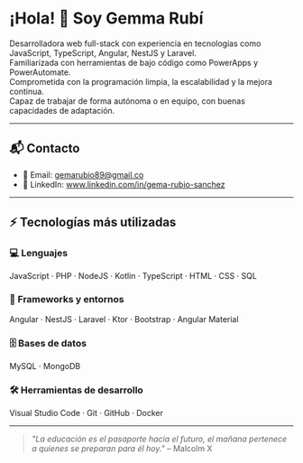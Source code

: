 # ¡Hola! 👋 Soy Gemma Rubí

Desarrolladora web full-stack con experiencia en tecnologías como JavaScript, TypeScript, Angular, NestJS y Laravel.  
Familiarizada con herramientas de bajo código como PowerApps y PowerAutomate.  
Comprometida con la programación limpia, la escalabilidad y la mejora continua.  
Capaz de trabajar de forma autónoma o en equipo, con buenas capacidades de adaptación.

---

## 📬 Contacto

- 📧 Email: gemarubio89@gmail.co
- 💼 LinkedIn: www.linkedin.com/in/gema-rubio-sanchez

---

## ⚡ Tecnologías más utilizadas

### 💻 Lenguajes
JavaScript · PHP · NodeJS · Kotlin · TypeScript · HTML · CSS · SQL

### 🧩 Frameworks y entornos
Angular · NestJS · Laravel · Ktor · Bootstrap · Angular Material

### 🗄️ Bases de datos
MySQL · MongoDB

### 🛠️ Herramientas de desarrollo
Visual Studio Code · Git · GitHub · Docker

---

> _"La educación es el pasaporte hacia el futuro, el mañana pertenece a quienes se preparan para él hoy."_ – Malcolm X
